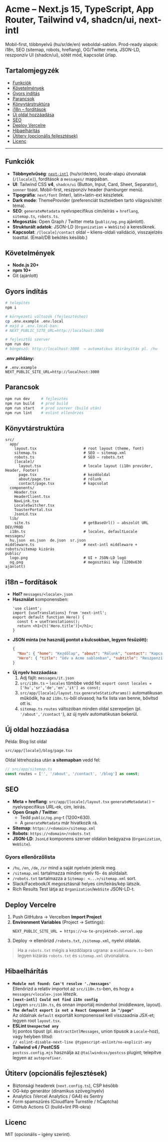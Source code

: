 # Acme – Next.js 15, TypeScript, App Router, Tailwind v4, shadcn/ui, next-intl

Mobil-first, többnyelvű (hu/sr/de/en) weboldal-sablon. Prod-ready alapok: i18n, SEO (sitemap, robots, hreflang), OG/Twitter meta, JSON-LD, reszponzív UI (shadcn/ui), sötét mód, kapcsolat űrlap.

## Tartalomjegyzék
- [Funkciók](#funkciók)
- [Követelmények](#követelmények)
- [Gyors indítás](#gyors-indítás)
- [Parancsok](#parancsok)
- [Könyvtárstruktúra](#könyvtárstruktúra)
- [i18n – fordítások](#i18n--fordítások)
- [Új oldal hozzáadása](#új-oldal-hozzáadása)
- [SEO](#seo)
- [Deploy Vercelre](#deploy-vercelre)
- [Hibaelhárítás](#hibaelhárítás)
- [Útiterv (opcionális fejlesztések)](#útiterv-opcionális-fejlesztések)
- [Licenc](#licenc)

---

## Funkciók
- **Többnyelvűség**: [`next-intl`](https://next-intl.dev) (hu/sr/de/en), locale-alapú útvonalak (`/[locale]`), fordítások a `messages/` mappában.
- **UI**: Tailwind CSS **v4**, `shadcn/ui` (Button, Input, Card, Sheet, Separator), `sonner` toast. Mobil-first, reszponzív header (hamburger menü).
- **Tipográfia**: `next/font` (Inter), latin+latin-ext készletek.
- **Dark mode**: ThemeProvider (preferenciát tiszteletben tartó világos/sötét téma).
- **SEO**: `generateMetadata` nyelvspecifikus cím/leírás + `hreflang`, `sitemap.ts`, `robots.ts`.
- **Megosztás**: Open Graph / Twitter meta (`public/og.png` ajánlott).
- **Strukturált adatok**: JSON-LD (`Organization` + `WebSite`) a keresőknek.
- **Kapcsolat**: `/[locale]/contact` oldal – kliens-oldali validáció, visszajelzés toasttal. (Email/DB bekötés később.)

## Követelmények
- **Node.js 20+**
- **npm 10+**
- Git (ajánlott)

## Gyors indítás
```bash
# telepítés
npm i

# környezeti változók (fejlesztéshez)
cp .env.example .env.local
# majd a .env.local-ban:
# NEXT_PUBLIC_SITE_URL=http://localhost:3000

# fejlesztői szerver
npm run dev
# böngésző: http://localhost:3000  → automatikus átirányítás pl. /hu
```

**.env példány:**
```env
# .env.example
NEXT_PUBLIC_SITE_URL=http://localhost:3000
```

## Parancsok
```bash
npm run dev     # fejlesztés
npm run build   # prod build
npm run start   # prod szerver (build után)
npm run lint    # eslint ellenőrzés
```

## Könyvtárstruktúra
```
src/
  app/
    layout.tsx                     # root layout (theme, font)
    sitemap.ts                     # SEO – sitemap.xml
    robots.ts                      # SEO – robots.txt
    [locale]/
      layout.tsx                   # locale layout (i18n provider, Header, Footer)
      page.tsx                     # kezdőoldal
      about/page.tsx               # rólunk
      contact/page.tsx             # kapcsolat
  components/
    Header.tsx
    HeaderClient.tsx
    NavLink.tsx
    LocaleSwitcher.tsx
    ToasterPortal.tsx
    JsonLd.tsx
  lib/
    site.ts                        # getBaseUrl() – abszolút URL DEV/PROD
  i18n.ts                          # locales, defaultLocale
messages/
  hu.json  en.json  de.json  sr.json
middleware.ts                      # next-intl middleware + robots/sitemap kizárás
public/
  logo.png                         # UI + JSON-LD logó
  og.png                           # megosztási kép (1200x630 ajánlott)
```

## i18n – fordítások
- **Hol?** `messages/<locale>.json`
- **Használat** komponensben:
  ```tsx
  'use client';
  import {useTranslations} from 'next-intl';
  export default function Hero() {
    const t = useTranslations();
    return <h1>{t('Hero.title')}</h1>;
  }
  ```
- **JSON minta (ne használj pontot a kulcsokban, legyen fésűzött):**
  ```json
  {
    "Nav": { "home": "Kezdőlap", "about": "Rólunk", "contact": "Kapcsolat" },
    "Hero": { "title": "Üdv a Acme sablonban", "subtitle": "Reszponzív, gyors, többnyelvű alap." }
  }
  ```
- **Új nyelv hozzáadása**:
  1) Adj fájlt: `messages/it.json`
  2) `src/i18n.ts` – `locales` tömbbe vedd fel: `export const locales = ['hu','sr','de','en','it'] as const;`
  3) `src/app/[locale]/layout.tsx` `generateStaticParams()` automatikusan működik, ha az `i18n.ts`-ből olvasod; ha fix lista van benne, bővítsd ott is.
  4) `sitemap.ts` `routes` változóban minden oldal szerepeljen (pl. `'/about','/contact'`), az új nyelv automatikusan bekerül.

## Új oldal hozzáadása
Példa: Blog list oldal
```
src/app/[locale]/blog/page.tsx
```
Oldal létrehozása után **a sitemapban** vedd fel:
```ts
// src/app/sitemap.ts
const routes = ['', '/about', '/contact', '/blog'] as const;
```

## SEO
- **Meta + hreflang**: `src/app/[locale]/layout.tsx` `generateMetadata()` – nyelvspecifikus URL-ek, cím, leírás.
- **Open Graph / Twitter**:
  - Tedd `public/og.png`-t (1200×630).
  - A `generateMetadata` már hivatkozik rá.
- **Sitemap**: `https://<domain>/sitemap.xml`  
- **Robots**: `https://<domain>/robots.txt`
- **JSON-LD**: `JsonLd` komponens szerver oldalon beágyazva (`Organization`, `WebSite`).

### Gyors ellenőrzőlista
- `/hu`, `/en`, `/de`, `/sr` mind a saját nyelvén jelenik meg.
- `/sitemap.xml` tartalmazza minden nyelv fő- és aloldalait.
- `/robots.txt` tartalmazza a `Sitemap: <...>/sitemap.xml` sort.
- Slack/Facebook/X megosztásnál helyes cím/leírás/kép látszik.
- Rich Results Test látja az `Organization`/`WebSite` JSON-LD-t.

## Deploy Vercelre
1) Push GitHubra → Vercelben **Import Project**
2) **Environment Variables** (Project → Settings):
   ```
   NEXT_PUBLIC_SITE_URL = https://<a-te-projekted>.vercel.app
   ```
3) Deploy → ellenőrizd `/robots.txt`, `/sitemap.xml`, nyelvi oldalak.

> Ha a `robots.txt` mégis a kezdőlapra ugrana: a `middleware.ts`-ben legyen kizárás `robots.txt` és `sitemap.xml` útvonalakra.

## Hibaelhárítás
- **`Module not found: Can't resolve './messages'`**  
  Ellenőrizd a relatív importot az `src/i18n.ts`-ben, és hogy a `messages/<locale>.json` létezik.
- **`[next-intl] Could not find i18n config`**  
  Legyen `src/i18n.ts`, és onnan importálj mindenhol (middleware, layout).
- **`The default export is not a React Component in "/page"`**  
  Az oldalnak `default` exportált komponenssel kell visszaadnia JSX-et; legyen root `layout.tsx`.
- **ESLint `Unexpected any`**  
  Írj pontos típust (pl. `AbstractIntlMessages`, union típusok a `Locale`-hoz), vagy helyben tiltsd:  
  `// eslint-disable-next-line @typescript-eslint/no-explicit-any`
- **Tailwind v4 / PostCSS**  
  `postcss.config.mjs` használja az `@tailwindcss/postcss` plugint; telepítve legyen az `autoprefixer`.

## Útiterv (opcionális fejlesztések)
- Biztonsági headerek (`next.config.ts`), CSP később
- OG-kép generátor (dinamikus szöveg/nyelv)
- Analytics (Vercel Analytics / GA4) és Sentry
- Form spamszűrés (Cloudflare Turnstile / hCaptcha)
- GitHub Actions CI (build+lint PR-okra)

## Licenc
MIT (opcionális – igény szerint).
